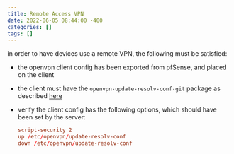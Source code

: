 ```yaml
---
title: Remote Access VPN
date: 2022-06-05 08:44:00 -400
categories: []
tags: []
---
```


in order to have devices use a remote VPN, the following must be satisfied:

- the openvpn client config has been exported from pfSense, and placed on the client
- the client must have the `openvpn-update-resolv-conf-git` package as described [here](https://wiki.archlinux.org/index.php/OpenVPN#The_update-resolv-conf_custom_script)
- verify the client config has the following options, which should have been set by the server:

    ```conf
    script-security 2
    up /etc/openvpn/update-resolv-conf
    down /etc/openvpn/update-resolv-conf
    ```

